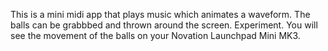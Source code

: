 This is a mini midi app that plays music which animates a waveform. The balls can be grabbbed and thrown around the screen. Experiment. You will see the movement of the balls on your Novation Launchpad Mini MK3.
